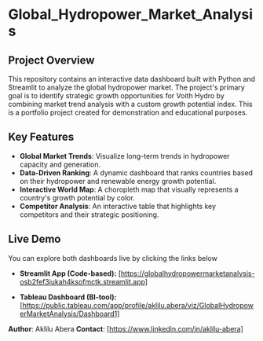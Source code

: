 # Global_Hydropower_Market_Analysis

## **Project Overview**

This repository contains an interactive data dashboard built with Python and Streamlit to analyze the global hydropower market. The project's primary goal is to identify strategic growth opportunities for Voith Hydro by combining market trend analysis with a custom growth potential index. This is a portfolio project created for demonstration and educational purposes.

## **Key Features**

* **Global Market Trends**: Visualize long-term trends in hydropower capacity and generation.
* **Data-Driven Ranking**: A dynamic dashboard that ranks countries based on their hydropower and renewable energy growth potential.
* **Interactive World Map**: A choropleth map that visually represents a country's growth potential by color.
* **Competitor Analysis**: An interactive table that highlights key competitors and their strategic positioning.

## **Live Demo**
You can explore both dashboards live by clicking the links below

- **Streamlit App (Code-based):** [https://globalhydropowermarketanalysis-osb2fef3iukah4ksofmctk.streamlit.app]

- **Tableau Dashboard (BI-tool):** [https://public.tableau.com/app/profile/aklilu.abera/viz/GlobalHydropowerMarketAnalysis/Dashboard1]

**Author**: Aklilu Abera
**Contact**: [https://www.linkedin.com/in/aklilu-abera]
